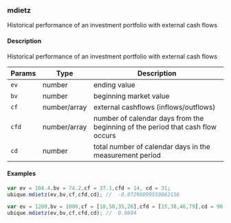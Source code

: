 ### mdietz
Historical performance of an investment portfolio with external cash flows


#### Description

Historical performance of an investment portfolio with external cash flows


|Params|Type|Description
|---------|----|-----------
|`ev` | number |  ending value
|`bv` | number |  beginning market value
|`cf` | number/array |  external cashflows (inflows/outflows)
|`cfd` | number/array | number of calendar days from the beginning of the period that cash flow occurs
|`cd` | number |  total number of calendar days in the measurement period


#### Examples

```js
var ev = 104.4,bv = 74.2,cf = 37.1,cfd = 14, cd = 31;
ubique.mdietz(ev,bv,cf,cfd,cd); //  -0.07298099559862156

var ev = 1200,bv = 1000,cf = [10,50,35,20],cfd = [15,38,46,79],cd = 90;
ubique.mdietz(ev,bv,cf,cfd,cd); //  0.0804
```

